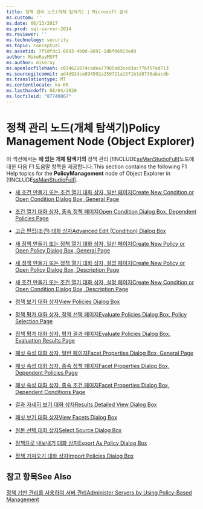 ```yaml
---
title: 정책 관리 노드(개체 탐색기) | Microsoft 문서
ms.custom: ''
ms.date: 06/13/2017
ms.prod: sql-server-2014
ms.reviewer: ''
ms.technology: security
ms.topic: conceptual
ms.assetid: 7f5dfdc1-6693-4b0d-8691-2d6f06913ed9
author: MikeRayMSFT
ms.author: mikeray
ms.openlocfilehash: c034622674cadea77985a03ced3ac776f57ed713
ms.sourcegitcommit: ad4d92dce894592a259721a1571b1d8736abacdb
ms.translationtype: MT
ms.contentlocale: ko-KR
ms.lasthandoff: 08/04/2020
ms.locfileid: "87740867"
---
```

# <a name="policy-management-node-object-explorer"></a><span data-ttu-id="fc5c2-102">정책 관리 노드(개체 탐색기)</span><span class="sxs-lookup"><span data-stu-id="fc5c2-102">Policy Management Node (Object Explorer)</span></span>
  <span data-ttu-id="fc5c2-103">이 섹션에서는 **에 있는 개체 탐색기의** 정책 관리 [!INCLUDE[ssManStudioFull](../../includes/ssmanstudiofull-md.md)]노드에 대한 다음 F1 도움말 항목을 제공합니다.</span><span class="sxs-lookup"><span data-stu-id="fc5c2-103">This section contains the following F1 Help topics for the **PolicyManagement** node of Object Explorer in [!INCLUDE[ssManStudioFull](../../includes/ssmanstudiofull-md.md)].</span></span>  
  
-   [<span data-ttu-id="fc5c2-104">새 조건 만들기 또는 조건 열기 대화 상자, 일반 페이지</span><span class="sxs-lookup"><span data-stu-id="fc5c2-104">Create New Condition or Open Condition Dialog Box, General Page</span></span>](../../integration-services/general-page-of-integration-services-designers-options.md)  
  
-   [<span data-ttu-id="fc5c2-105">조건 열기 대화 상자, 종속 정책 페이지</span><span class="sxs-lookup"><span data-stu-id="fc5c2-105">Open Condition Dialog Box, Dependent Policies Page</span></span>](open-condition-dialog-box-dependent-policies-page.md)  
  
-   [<span data-ttu-id="fc5c2-106">고급 편집&#40;조건&#41; 대화 상자</span><span class="sxs-lookup"><span data-stu-id="fc5c2-106">Advanced Edit &#40;Condition&#41; Dialog Box</span></span>](advanced-edit-condition-dialog-box.md)  
  
-   [<span data-ttu-id="fc5c2-107">새 정책 만들기 또는 정책 열기 대화 상자, 일반 페이지</span><span class="sxs-lookup"><span data-stu-id="fc5c2-107">Create New Policy or Open Policy Dialog Box, General Page</span></span>](create-new-policy-or-open-policy-dialog-box-general-page.md)  
  
-   [<span data-ttu-id="fc5c2-108">새 정책 만들기 또는 정책 열기 대화 상자, 설명 페이지</span><span class="sxs-lookup"><span data-stu-id="fc5c2-108">Create New Policy or Open Policy Dialog Box, Description Page</span></span>](create-new-policy-or-open-policy-dialog-box-description-page.md)  
  
-   [<span data-ttu-id="fc5c2-109">새 조건 만들기 또는 조건 열기 대화 상자, 설명 페이지</span><span class="sxs-lookup"><span data-stu-id="fc5c2-109">Create New Condition or Open Condition Dialog Box, Description Page</span></span>](create-new-condition-or-open-condition-dialog-box-description-page.md)  
  
-   [<span data-ttu-id="fc5c2-110">정책 보기 대화 상자</span><span class="sxs-lookup"><span data-stu-id="fc5c2-110">View Policies Dialog Box</span></span>](view-policies-dialog-box.md)  
  
-   [<span data-ttu-id="fc5c2-111">정책 평가 대화 상자, 정책 선택 페이지</span><span class="sxs-lookup"><span data-stu-id="fc5c2-111">Evaluate Policies Dialog Box, Policy Selection Page</span></span>](evaluate-policies-dialog-box-policy-selection-page.md)  
  
-   [<span data-ttu-id="fc5c2-112">정책 평가 대화 상자, 평가 결과 페이지</span><span class="sxs-lookup"><span data-stu-id="fc5c2-112">Evaluate Policies Dialog Box, Evaluation Results Page</span></span>](evaluate-policies-dialog-box-evaluation-results-page.md)  
  
-   [<span data-ttu-id="fc5c2-113">패싯 속성 대화 상자, 일반 페이지</span><span class="sxs-lookup"><span data-stu-id="fc5c2-113">Facet Properties Dialog Box, General Page</span></span>](facet-properties-dialog-box-general-page.md)  
  
-   [<span data-ttu-id="fc5c2-114">패싯 속성 대화 상자, 종속 정책 페이지</span><span class="sxs-lookup"><span data-stu-id="fc5c2-114">Facet Properties Dialog Box, Dependent Policies Page</span></span>](facet-properties-dialog-box-dependent-policies-page.md)  
  
-   [<span data-ttu-id="fc5c2-115">패싯 속성 대화 상자, 종속 조건 페이지</span><span class="sxs-lookup"><span data-stu-id="fc5c2-115">Facet Properties Dialog Box, Dependent Conditions Page</span></span>](facet-properties-dialog-box-dependent-conditions-page.md)  
  
-   [<span data-ttu-id="fc5c2-116">결과 자세히 보기 대화 상자</span><span class="sxs-lookup"><span data-stu-id="fc5c2-116">Results Detailed View Dialog Box</span></span>](results-detailed-view-dialog-box.md)  
  
-   [<span data-ttu-id="fc5c2-117">패싯 보기 대화 상자</span><span class="sxs-lookup"><span data-stu-id="fc5c2-117">View Facets Dialog Box</span></span>](view-facets-dialog-box.md)  
  
-   [<span data-ttu-id="fc5c2-118">원본 선택 대화 상자</span><span class="sxs-lookup"><span data-stu-id="fc5c2-118">Select Source Dialog Box</span></span>](select-source-dialog-box.md)  
  
-   [<span data-ttu-id="fc5c2-119">정책으로 내보내기 대화 상자</span><span class="sxs-lookup"><span data-stu-id="fc5c2-119">Export As Policy Dialog Box</span></span>](export-as-policy-dialog-box.md)  
  
-   [<span data-ttu-id="fc5c2-120">정책 가져오기 대화 상자</span><span class="sxs-lookup"><span data-stu-id="fc5c2-120">Import Policies Dialog Box</span></span>](import-policies-dialog-box.md)  
  
## <a name="see-also"></a><span data-ttu-id="fc5c2-121">참고 항목</span><span class="sxs-lookup"><span data-stu-id="fc5c2-121">See Also</span></span>  
 [<span data-ttu-id="fc5c2-122">정책 기반 관리를 사용하여 서버 관리</span><span class="sxs-lookup"><span data-stu-id="fc5c2-122">Administer Servers by Using Policy-Based Management</span></span>](administer-servers-by-using-policy-based-management.md)  
  
  
